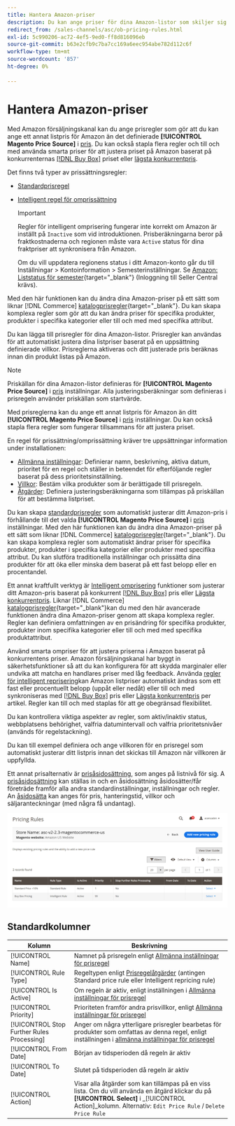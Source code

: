 ```yaml
---
title: Hantera Amazon-priser
description: Du kan ange priser för dina Amazon-listor som skiljer sig från din mmerce-butik genom att använda prisreglerna.
redirect_from: /sales-channels/asc/ob-pricing-rules.html
exl-id: 5c990206-ac72-4ef5-9ed0-ff8d816096eb
source-git-commit: b63e2cfb9c7ba7cc169a6eec954abe782d112c6f
workflow-type: tm+mt
source-wordcount: '857'
ht-degree: 0%

---
```


# Hantera Amazon-priser

Med Amazon försäljningskanal kan du ange prisregler som gör att du kan ange ett annat listpris för Amazon än det definierade **[!UICONTROL Magento Price Source]** i [pris](./listing-price.md). Du kan också stapla flera regler och till och med använda smarta priser för att justera priset på Amazon baserat på konkurrenternas [[!DNL Buy Box]](./buy-box-competitor-pricing.md) priset eller [lägsta konkurrentpris](./lowest-competitor-pricing.md).

Det finns två typer av prissättningsregler:

- [Standardprisregel](./standard-price-rules.md)
- [Intelligent regel för omprissättning](./intelligent-repricing-rules.md)

   >[!IMPORTANT]
   >
   >Regler för intelligent omprisering fungerar inte korrekt om Amazon är inställt på `Inactive` som vid introduktionen. Prisberäkningarna beror på fraktkostnaderna och regionen måste vara `Active` status för dina fraktpriser att synkronisera från Amazon.
   >
   >Om du vill uppdatera regionens status i ditt Amazon-konto går du till Inställningar > Kontoinformation > Semesterinställningar. Se [Amazon: Liststatus för semester](https://sellercentral.amazon.com/gp/help/help.html?itemID=200135620){target="_blank"} (Inloggning till Seller Central krävs).

Med den här funktionen kan du ändra dina Amazon-priser på ett sätt som liknar [!DNL Commerce] [katalogprisregler](https://docs.magento.com/user-guide/catalog/pricing.html){target="_blank"}. Du kan skapa komplexa regler som gör att du kan ändra priser för specifika produkter, produkter i specifika kategorier eller till och med med specifika attribut.

Du kan lägga till prisregler för dina Amazon-listor. Prisregler kan användas för att automatiskt justera dina listpriser baserat på en uppsättning definierade villkor. Prisreglerna aktiveras och ditt justerade pris beräknas innan din produkt listas på Amazon.

>[!NOTE]
>
>Priskällan för dina Amazon-listor definieras för **[!UICONTROL Magento Price Source]** i [pris](./listing-price.md) inställningar. Alla justeringsberäkningar som definieras i prisregeln använder priskällan som startvärde.

Med prisreglerna kan du ange ett annat listpris för Amazon än ditt **[!UICONTROL Magento Price Source]** i [pris](./listing-price.md) inställningar. Du kan också stapla flera regler som fungerar tillsammans för att justera priset.

En regel för prissättning/omprissättning kräver tre uppsättningar information under installationen:

- [Allmänna inställningar](./pricing-rule-general-settings.md): Definierar namn, beskrivning, aktiva datum, prioritet för en regel och ställer in beteendet för efterföljande regler baserat på dess prioritetsinställning.
- [Villkor](./pricing-rule-conditions.md): Bestäm vilka produkter som är berättigade till prisregeln.
- [Åtgärder](./pricing-rule-actions.md): Definiera justeringsberäkningarna som tillämpas på priskällan för att bestämma listpriset.

Du kan skapa [standardprisregler](./standard-price-rules.md) som automatiskt justerar ditt Amazon-pris i förhållande till det valda **[!UICONTROL Magento Price Source]** i [pris](./listing-price.md) inställningar. Med den här funktionen kan du ändra dina Amazon-priser på ett sätt som liknar [!DNL Commerce] [katalogprisregler](https://docs.magento.com/user-guide/marketing/price-rules-catalog.html){target="_blank"}. Du kan skapa komplexa regler som automatiskt ändrar priser för specifika produkter, produkter i specifika kategorier eller produkter med specifika attribut. Du kan slutföra traditionella inställningar och prissätta dina produkter för att öka eller minska dem baserat på ett fast belopp eller en procentandel.

Ett annat kraftfullt verktyg är [Intelligent omprisering](./intelligent-repricing-rules.md) funktioner som justerar ditt Amazon-pris baserat på konkurrent [[!DNL Buy Box]](./buy-box-competitor-pricing.md) pris eller [Lägsta konkurrentpris](./lowest-competitor-pricing.md). Liknar [!DNL Commerce] [katalogprisregler](https://docs.magento.com/user-guide/marketing/price-rules-catalog.html){target="_blank"}kan du med den här avancerade funktionen ändra dina Amazon-priser genom att skapa komplexa regler. Regler kan definiera omfattningen av en prisändring för specifika produkter, produkter inom specifika kategorier eller till och med med specifika produktattribut.

Använd smarta ompriser för att justera priserna i Amazon baserat på konkurrentens priser. Amazon försäljningskanal har byggt in säkerhetsfunktioner så att du kan konfigurera för att skydda marginaler eller undvika att matcha en handlares priser med låg feedback. Använda [regler för intelligent reprisering](./intelligent-repricing-rules.md)kan Amazon listpriser automatiskt ändras som ett fast eller procentuellt belopp (uppåt eller nedåt) eller till och med synkroniseras med [[!DNL Buy Box]](./buy-box-competitor-pricing.md) pris eller [Lägsta konkurrentpris](./lowest-competitor-pricing.md) per artikel. Regler kan till och med staplas för att ge obegränsad flexibilitet.

Du kan kontrollera viktiga aspekter av regler, som aktiv/inaktiv status, webbplatsens behörighet, valfria datumintervall och valfria prioritetsnivåer (används för regelstackning).

Du kan till exempel definiera och ange villkoren för en prisregel som automatiskt justerar ditt listpris innan det skickas till Amazon när villkoren är uppfyllda.

Ett annat prisalternativ är [prisåsidosättning](./overrides.md), som anges på listnivå för sig. A [prisåsidosättning](./overrides.md) kan ställas in och en åsidosättning åsidosätter/får företräde framför alla andra standardinställningar, inställningar och regler. An [åsidosätta](./overrides.md) kan anges för pris, hanteringstid, villkor och säljaranteckningar (med några få undantag).

![Prisregler](assets/amazon-pricing-rules.png)

## Standardkolumner

| Kolumn | Beskrivning |
|---|---|
| [!UICONTROL Name] | Namnet på prisregeln enligt [Allmänna inställningar för prisregel](./pricing-rule-general-settings.md) |
| [!UICONTROL Rule Type] | Regeltypen enligt [Prisregelåtgärder](./pricing-rule-actions.md) (antingen Standard price rule eller Intelligent repricing rule) |
| [!UICONTROL Is Active] | Om regeln är aktiv, enligt inställningen i [Allmänna inställningar för prisregel](./pricing-rule-general-settings.md) |
| [!UICONTROL Priority] | Prioriteten framför andra prisvillkor, enligt [Allmänna inställningar för prisregel](./pricing-rule-general-settings.md) |
| [!UICONTROL Stop Further Rules Processing] | Anger om några ytterligare prisregler bearbetas för produkter som omfattas av denna regel, enligt inställningen i [allmänna inställningar för prisregel](./pricing-rule-general-settings.md) |
| [!UICONTROL From Date] | Början av tidsperioden då regeln är aktiv |
| [!UICONTROL To Date] | Slutet på tidsperioden då regeln är aktiv |
| [!UICONTROL Action] | Visar alla åtgärder som kan tillämpas på en viss lista. Om du vill använda en åtgärd klickar du på **[!UICONTROL Select]** i _[!UICONTROL Action]_kolumn. Alternativ: `Edit Price Rule` / `Delete Price Rule` |
